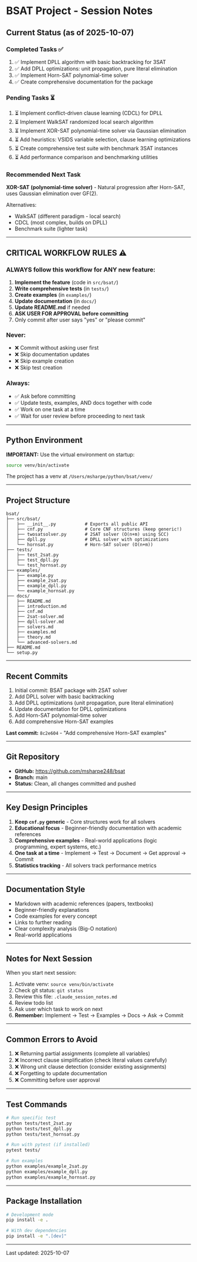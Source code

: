 # BSAT Project - Session Notes

## Current Status (as of 2025-10-07)

### Completed Tasks ✅
1. ✅ Implement DPLL algorithm with basic backtracking for 3SAT
2. ✅ Add DPLL optimizations: unit propagation, pure literal elimination
3. ✅ Implement Horn-SAT polynomial-time solver
4. ✅ Create comprehensive documentation for the package

### Pending Tasks ⏳
1. ⏳ Implement conflict-driven clause learning (CDCL) for DPLL
2. ⏳ Implement WalkSAT randomized local search algorithm
3. ⏳ Implement XOR-SAT polynomial-time solver via Gaussian elimination
4. ⏳ Add heuristics: VSIDS variable selection, clause learning optimizations
5. ⏳ Create comprehensive test suite with benchmark 3SAT instances
6. ⏳ Add performance comparison and benchmarking utilities

### Recommended Next Task
**XOR-SAT (polynomial-time solver)** - Natural progression after Horn-SAT, uses Gaussian elimination over GF(2).

Alternatives:
- WalkSAT (different paradigm - local search)
- CDCL (most complex, builds on DPLL)
- Benchmark suite (lighter task)

---

## CRITICAL WORKFLOW RULES ⚠️

### **ALWAYS follow this workflow for ANY new feature:**

1. **Implement the feature** (code in `src/bsat/`)
2. **Write comprehensive tests** (in `tests/`)
3. **Create examples** (in `examples/`)
4. **Update documentation** (in `docs/`)
5. **Update README.md** if needed
6. **ASK USER FOR APPROVAL before committing**
7. Only commit after user says "yes" or "please commit"

### **Never:**
- ❌ Commit without asking user first
- ❌ Skip documentation updates
- ❌ Skip example creation
- ❌ Skip test creation

### **Always:**
- ✅ Ask before committing
- ✅ Update tests, examples, AND docs together with code
- ✅ Work on one task at a time
- ✅ Wait for user review before proceeding to next task

---

## Python Environment

**IMPORTANT:** Use the virtual environment on startup:

```bash
source venv/bin/activate
```

The project has a venv at `/Users/msharpe/python/bsat/venv/`

---

## Project Structure

```
bsat/
├── src/bsat/
│   ├── __init__.py           # Exports all public API
│   ├── cnf.py                # Core CNF structures (keep generic!)
│   ├── twosatsolver.py       # 2SAT solver (O(n+m) using SCC)
│   ├── dpll.py               # DPLL solver with optimizations
│   └── hornsat.py            # Horn-SAT solver (O(n+m))
├── tests/
│   ├── test_2sat.py
│   ├── test_dpll.py
│   └── test_hornsat.py
├── examples/
│   ├── example.py
│   ├── example_2sat.py
│   ├── example_dpll.py
│   └── example_hornsat.py
├── docs/
│   ├── README.md
│   ├── introduction.md
│   ├── cnf.md
│   ├── 2sat-solver.md
│   ├── dpll-solver.md
│   ├── solvers.md
│   ├── examples.md
│   ├── theory.md
│   └── advanced-solvers.md
├── README.md
└── setup.py
```

---

## Recent Commits

1. Initial commit: BSAT package with 2SAT solver
2. Add DPLL solver with basic backtracking
3. Add DPLL optimizations (unit propagation, pure literal elimination)
4. Update documentation for DPLL optimizations
5. Add Horn-SAT polynomial-time solver
6. Add comprehensive Horn-SAT examples

**Last commit:** `8c2e604` - "Add comprehensive Horn-SAT examples"

---

## Git Repository

- **GitHub:** https://github.com/msharpe248/bsat
- **Branch:** main
- **Status:** Clean, all changes committed and pushed

---

## Key Design Principles

1. **Keep `cnf.py` generic** - Core structures work for all solvers
2. **Educational focus** - Beginner-friendly documentation with academic references
3. **Comprehensive examples** - Real-world applications (logic programming, expert systems, etc.)
4. **One task at a time** - Implement → Test → Document → Get approval → Commit
5. **Statistics tracking** - All solvers track performance metrics

---

## Documentation Style

- Markdown with academic references (papers, textbooks)
- Beginner-friendly explanations
- Code examples for every concept
- Links to further reading
- Clear complexity analysis (Big-O notation)
- Real-world applications

---

## Notes for Next Session

When you start next session:
1. Activate venv: `source venv/bin/activate`
2. Check git status: `git status`
3. Review this file: `.claude_session_notes.md`
4. Review todo list
5. Ask user which task to work on next
6. **Remember:** Implement → Test → Examples → Docs → Ask → Commit

---

## Common Errors to Avoid

1. ❌ Returning partial assignments (complete all variables)
2. ❌ Incorrect clause simplification (check literal values carefully)
3. ❌ Wrong unit clause detection (consider existing assignments)
4. ❌ Forgetting to update documentation
5. ❌ Committing before user approval

---

## Test Commands

```bash
# Run specific test
python tests/test_2sat.py
python tests/test_dpll.py
python tests/test_hornsat.py

# Run with pytest (if installed)
pytest tests/

# Run examples
python examples/example_2sat.py
python examples/example_dpll.py
python examples/example_hornsat.py
```

---

## Package Installation

```bash
# Development mode
pip install -e .

# With dev dependencies
pip install -e ".[dev]"
```

---

Last updated: 2025-10-07
